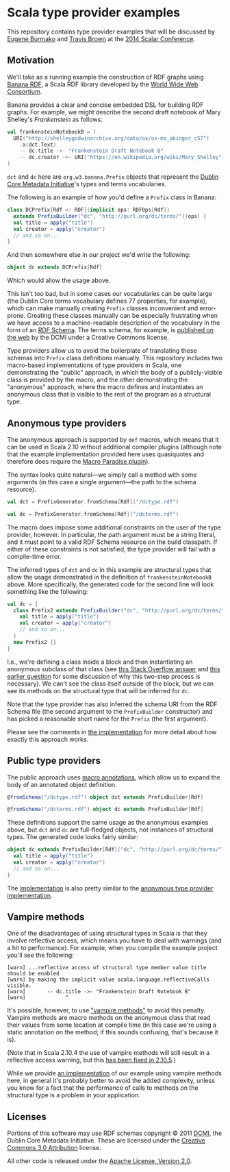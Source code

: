 Scala type provider examples
============================

This repository contains type provider examples that will be discussed by
[Eugene Burmako](https://twitter.com/xeno_by) and [Travis
Brown](https://twitter.com/travisbrown) at the [2014 Scalar
Conference](http://scalar-conf.com/).

Motivation
----------

We'll take as a running example the construction of RDF graphs using
[Banana RDF](https://github.com/w3c/banana-rdf), a Scala RDF library
developed by the [World Wide Web Consortium](http://www.w3.org/).

Banana provides a clear and concise embedded DSL for building RDF graphs.
For example, we might describe the second draft notebook of Mary Shelley's
_Frankenstein_ as follows:

``` scala
val frankensteinNotebookB = (
  URI("http://shelleygodwinarchive.org/data/ox/ox-ms_abinger_c57")
    .a(dct.Text)
    -- dc.title ->- "Frankenstein Draft Notebook B"
    -- dc.creator ->- URI("https://en.wikipedia.org/wiki/Mary_Shelley")
)
```

`dct` and `dc` here are `org.w3.banana.Prefix` objects that represent the
[Dublin Core Metadata Initiative](http://dublincore.org/)'s types and terms
vocabularies.

The following is an example of how you'd define a `Prefix` class in Banana:

``` scala
class DCPrefix[Rdf <: RDF](implicit ops: RDFOps[Rdf])
  extends PrefixBuilder("dc", "http://purl.org/dc/terms/")(ops) {
  val title = apply("title")
  val creator = apply("creator")
  // and so on...
}
```

And then somewhere else in our project we'd write the following:

``` scala
object dc extends DCPrefix[Rdf]
```

Which would allow the usage above.

This isn't too bad, but in some cases our vocabularies can be quite large (the
Dublin Core terms vocabulary defines 77 properties, for example), which can make manually
creating `Prefix` classes inconvenient and error-prone. Creating these classes
manually can be especially frustrating when we have access to a
machine-readable description of the vocabulary in the form of an [RDF
Schema](http://www.w3.org/TR/rdf-schema/). The terms schema, for example, is
[published on the web](http://dublincore.org/2008/01/14/dcterms.rdf) by the
DCMI under a Creative Commons license.

Type providers allow us to avoid the boilerplate of translating these schemas
into `Prefix` class definitions manually. This repository includes two
macro-based implementations of type providers in Scala, one demonstrating the
"public" approach, in which the body of a publicly-visible class is provided
by the macro, and the other demonstrating the "anonymous" approach, where the
macro defines and instantiates an anonymous class that is visible to the rest
of the program as a structural type.

Anonymous type providers
------------------------

The anonymous approach is supported by `def` macros, which means that it can be
used in Scala 2.10 without additional compiler plugins (although note that the
example implementation provided here uses quasiquotes and therefore does require
the [Macro Paradise plugin](http://docs.scala-lang.org/overviews/macros/paradise.html)).

The syntax looks quite natural—we simply call a method with some arguments
(in this case a single argument—the path to the schema resource).

``` scala
val dct = PrefixGenerator.fromSchema[Rdf]("/dctype.rdf")

val dc = PrefixGenerator.fromSchema[Rdf]("/dcterms.rdf")
```

The macro does impose some additional constraints on the user of the type
provider, however. In particular, the path argument must be a string literal,
and it must point to a valid RDF Schema resource on the build classpath. If
either of these constraints is not satisfied, the type provider will fail with
a compile-time error.

The inferred types of `dct` and `dc`  in this example are structural types
that allow the usage demonstrated in the definition of `frankensteinNotebookB`
above. More specifically, the generated code for the second line will look
something like the following:

``` scala
val dc = {
  class Prefix2 extends PrefixBuilder("dc", "http://purl.org/dc/terms/") {
    val title = apply("title")
    val creator = apply("creator")
    // and so on...
  }
  new Prefix2 {}
}
```

I.e., we're defining a class inside a block and then instantiating an
anonymous subclass of that class (see [this Stack Overflow
answer](http://stackoverflow.com/a/18485004/334519) and [this earlier
question](http://stackoverflow.com/q/14370842/334519) for some discussion of
why this two-step process is necessary). We can't see the class itself outside
of the block, but we can see its methods on the structural type that will be
inferred for `dc`.

Note that the type provider has also inferred the schema URI from the RDF
Schema file (the second argument to the `PrefixBuilder` constructor) and has
picked a reasonable short name for the `Prefix` (the first argument).

Please see the comments in [the
implementation](https://github.com/travisbrown/type-provider-examples/blob/master/rdfs-anonymous/src/main/scala/typeproviders/rdfs/anonymous/PrefixGenerator.scala)
for more detail about how exactly this approach works.

Public type providers
---------------------

The public approach uses [macro annotations](http://docs.scala-lang.org/overviews/macros/annotations.html),
which allow us to expand the body of an annotated object definition.

``` scala
@fromSchema("/dctype.rdf") object dct extends PrefixBuilder[Rdf]

@fromSchema("/dcterms.rdf") object dc extends PrefixBuilder[Rdf]
```

These definitions support the same usage as the anonymous examples above,
but `dct` and `dc` are full-fledged objects, not instances of structural types.
The generated code looks fairly similar:

``` scala
object dc extends PrefixBuilder[Rdf]("dc", "http://purl.org/dc/terms/") {
  val title = apply("title")
  val creator = apply("creator")
  // and so on...
}
```

The [implementation](https://github.com/travisbrown/type-provider-examples/blob/master/rdfs-public/src/main/scala/typeproviders/rdfs/public/PrefixGenerator.scala)
is also pretty similar to the [anonymous type provider
implementation](https://github.com/travisbrown/type-provider-examples/blob/master/rdfs-anonymous/src/main/scala/typeproviders/rdfs/anonymous/PrefixGenerator.scala).

Vampire methods
---------------

One of the disadvantages of using structural types in Scala is that they involve
reflective access, which means you have to deal with warnings (and a hit to
performance). For example, when you compile the example project you'll see the
following:

```
[warn] ...reflective access of structural type member value title should be enabled
[warn] by making the implicit value scala.language.reflectiveCalls visible.
[warn]       -- dc.title ->- "Frankenstein Draft Notebook B"
[warn]             ^
```

It's possible, however, to use ["vampire
methods"](http://meta.plasm.us/posts/2013/07/12/vampire-methods-for-structural-types/)
to avoid this penalty. Vampire methods are macro methods on the anonymous
class that read their values from some location at compile time (in this case
we're using a static annotation on the method; if this sounds confusing,
that's because it is).

(Note that in Scala 2.10.4 the use of vampire methods will still result in a
reflective access warning, but this [has been fixed in
2.10.5](https://github.com/scala/scala/pull/3602).)

While we provide [an implementation](https://github.com/travisbrown/type-provider-examples/blob/master/rdfs-anonymous/src/main/scala/typeproviders/rdfs/anonymous/VampiricPrefixGenerator.scala)
of our example using vampire methods here, in general it's probably better to
avoid the added complexity, unless you know for a fact that the performance of
calls to methods on the structural type is a problem in your application.

Licenses
--------

Portions of this software may use RDF schemas copyright © 2011
[DCMI](http://dublincore.org/), the Dublin Core Metadata Initiative.
These are licensed under the [Creative Commons 3.0
Attribution](http://creativecommons.org/licenses/by/3.0/) license.

All other code is released under the [Apache License, Version
2.0](http://www.apache.org/licenses/LICENSE-2.0.html).

